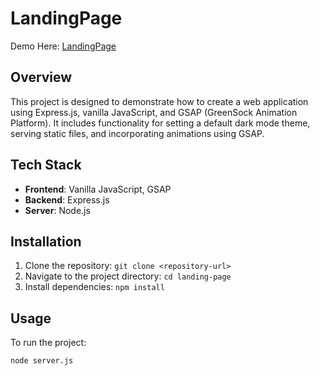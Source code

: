 # LandingPage
Demo Here: [LandingPage](https://siddhesh9000.github.io/LandingPage/)
## Overview
This project is designed to demonstrate how to create a web application using Express.js, vanilla JavaScript, and GSAP (GreenSock Animation Platform). It includes functionality for setting a default dark mode theme, serving static files, and incorporating animations using GSAP.

## Tech Stack
- **Frontend**: Vanilla JavaScript, GSAP
- **Backend**: Express.js
- **Server**: Node.js

## Installation
1. Clone the repository: `git clone <repository-url>`
2. Navigate to the project directory: `cd landing-page`
3. Install dependencies: `npm install`

## Usage
To run the project:

```bash
node server.js
